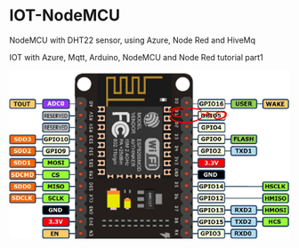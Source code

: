 # IOT-NodeMCU
NodeMCU with DHT22 sensor, using Azure, Node Red and HiveMq

IOT with Azure, Mqtt, Arduino, NodeMCU and Node Red tutorial part1


![Screenshot](NodeMCUPinOut.PNG)
